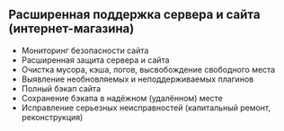 ## Расширенная поддержка сервера и сайта (интернет-магазина)

- Мониторинг безопасности сайта
- Расширенная защита сервера и сайта
- Очистка мусора, кэша, логов, высвобождение свободного места
- Выявление необновляемых и неподдерживаемых плагинов
- Полный бэкап сайта
- Сохранение бэкапа в надёжном (удалённом) месте
- Исправление серьезных неисправностей (капитальный ремонт, реконструкция)
